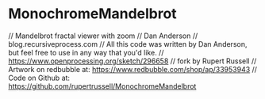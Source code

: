 # MonochromeMandelbrot

// Mandelbrot fractal viewer with zoom
// Dan Anderson
// blog.recursiveprocess.com
// All this code was written by Dan Anderson, but feel free to use in any way that you'd like.
// https://www.openprocessing.org/sketch/296658
// fork by Rupert Russell
// Artwork on redbubble at: https://www.redbubble.com/shop/ap/33953943
// Code on Github at: https://github.com/rupertrussell/MonochromeMandelbrot


